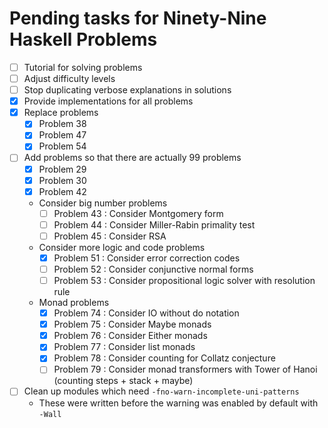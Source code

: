 # Pending tasks for Ninety-Nine Haskell Problems

*   [ ] Tutorial for solving problems
*   [ ] Adjust difficulty levels
*   [ ] Stop duplicating verbose explanations in solutions
*   [x] Provide implementations for all problems
*   [x] Replace problems
    *   [x] Problem 38
    *   [x] Problem 47
    *   [x] Problem 54
*   [ ] Add problems so that there are actually 99 problems
    *   [x] Problem 29
    *   [x] Problem 30
    *   [x] Problem 42
    *   Consider big number problems
        *   [ ] Problem 43 : Consider Montgomery form
        *   [ ] Problem 44 : Consider Miller-Rabin primality test
        *   [ ] Problem 45 : Consider RSA
    *   Consider more logic and code problems
        *   [x] Problem 51 : Consider error correction codes
        *   [ ] Problem 52 : Consider conjunctive normal forms
        *   [ ] Problem 53 : Consider propositional logic solver with resolution rule
    *   Monad problems
        *   [x] Problem 74 : Consider IO without do notation
        *   [x] Problem 75 : Consider Maybe monads
        *   [x] Problem 76 : Consider Either monads
        *   [x] Problem 77 : Consider list monads
        *   [x] Problem 78 : Consider counting for Collatz conjecture
        *   [ ] Problem 79 : Consider monad transformers with Tower of Hanoi (counting steps + stack + maybe)
*   [ ] Clean up modules which need `-fno-warn-incomplete-uni-patterns`
    *    These were written before the warning was enabled by default with `-Wall`
